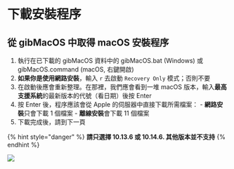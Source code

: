 # 下載安裝程序

## 從 gibMacOS 中取得 macOS 安裝程序

1. 執行在已下載的 gibMacOS 資料中的 gibMacOS.bat \(Windows\) 或 gibMacOS.command \(macOS, 右鍵開啟\)
2. **如果你是使用網路安裝**，輸入 `r` 去啟動 `Recovery Only` 模式；否則不要
3. 在啟動後應會重新整理。在那裡，我們應會看到一堆 macOS 版本，輸入**最高支援系統**的最新版本的代號（看日期）後按 Enter
4. 按 Enter 後，程序應該會從 Apple 的伺服器中直接下載所需檔案： - **網路安裝**只會下載 1 個檔案 - **離線安裝**會下載 11 個檔案
5. 下載完成後，請到下一頁

{% hint style="danger" %}
**請只選擇 10.13.6 或 10.14.6. 其他版本並不支持**
{% endhint %}

![](../.gitbook/assets/gibmacos-macos-1.gif)

